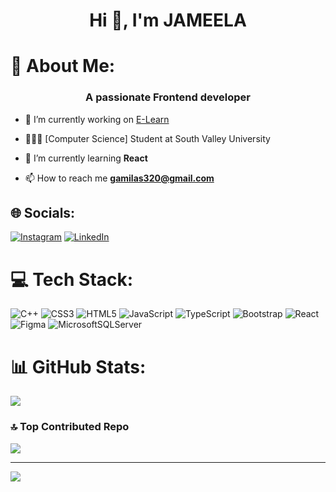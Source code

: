 <h1 align="center">Hi 👋, I'm JAMEELA</h1>

# 🎀 About Me:

<h3 align="center">A passionate Frontend developer</h3>

- 🔭 I’m currently working on [E-Learn](https://github.com/Jameeelaahmed/E-learn-Frontend)
  
- 👩🏻‍🎓 [Computer Science] Student at  South Valley University<br/>

- 💭 I’m currently learning **React**

- 📫 How to reach me **gamilas320@gmail.com**

## 🌐 Socials:
[![Instagram](https://img.shields.io/badge/Instagram-%23E4405F.svg?logo=Instagram&logoColor=white)](https://instagram.com/jameelaabdlruhman) [![LinkedIn](https://img.shields.io/badge/LinkedIn-%230077B5.svg?logo=linkedin&logoColor=white)](https://linkedin.com/in/jameela-ahmed-82341622a) 

# 💻 Tech Stack:
![C++](https://img.shields.io/badge/c++-%2300599C.svg?style=for-the-badge&logo=c%2B%2B&logoColor=white) ![CSS3](https://img.shields.io/badge/css3-%231572B6.svg?style=for-the-badge&logo=css3&logoColor=white) ![HTML5](https://img.shields.io/badge/html5-%23E34F26.svg?style=for-the-badge&logo=html5&logoColor=white) ![JavaScript](https://img.shields.io/badge/javascript-%23323330.svg?style=for-the-badge&logo=javascript&logoColor=%23F7DF1E) ![TypeScript](https://img.shields.io/badge/typescript-%23007ACC.svg?style=for-the-badge&logo=typescript&logoColor=white) ![Bootstrap](https://img.shields.io/badge/bootstrap-%238511FA.svg?style=for-the-badge&logo=bootstrap&logoColor=white) ![React](https://img.shields.io/badge/react-%2320232a.svg?style=for-the-badge&logo=react&logoColor=%2361DAFB) ![Figma](https://img.shields.io/badge/figma-%23F24E1E.svg?style=for-the-badge&logo=figma&logoColor=white) ![MicrosoftSQLServer](https://img.shields.io/badge/Microsoft%20SQL%20Server-CC2927?style=for-the-badge&logo=microsoft%20sql%20server&logoColor=white)
# 📊 GitHub Stats:
<!-- GitHub stats from https://github.com/anuraghazra/github-readme-stats -->
![](https://github-readme-stats.vercel.app/api?username=Jameeelaahmed&theme=radical&hide_border=false&include_all_commits=true&count_private=true)<br/>

### 🔝 Top Contributed Repo
![](https://github-contributor-stats.vercel.app/api?username=Jameeelaahmed&limit=5&theme=radical&combine_all_yearly_contributions=true)

---
[![](https://visitcount.itsvg.in/api?id=Jameeelaahmed&icon=0&color=0)](https://visitcount.itsvg.in)

<!-- Proudly created with GPRM ( https://gprm.itsvg.in ) -->
